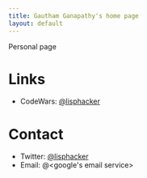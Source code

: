 ```yaml
---
title: Gautham Ganapathy's home page
layout: default
---
```


Personal page

# Links
* CodeWars: [@lisphacker](https://www.codewars.com/users/lisphacker)

# Contact
* Twitter: [@lisphacker](https://twitter.com/lisphacker)
* Email: <first name><first letter of last name>@<google's email service>
  
